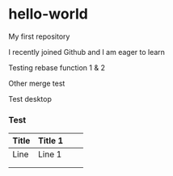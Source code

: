 # hello-world
My first repository

I recently joined Github and I am eager to learn

Testing rebase function 1 & 2

Other merge test

Test desktop

### Test

| Title | Title 1 |      |      |
| ----- | ------- | ---- | ---- |
| Line  | Line 1  |      |      |
|       |         |      |      |
|       |         |      |      |

